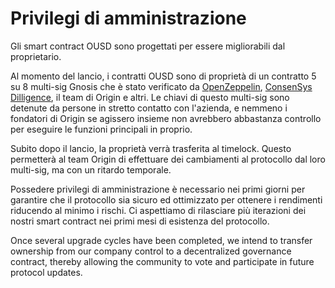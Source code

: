 # Privilegi di amministrazione

Gli smart contract OUSD sono progettati per essere migliorabili dal proprietario.

Al momento del lancio, i contratti OUSD sono di proprietà di un contratto 5 su 8 multi-sig Gnosis che è stato verificato da [OpenZeppelin](https://blog.openzeppelin.com/gnosis-multisig-wallet-audit-d702ff0e2b1e/), [ConsenSys Dilligence](https://blog.gnosis.pm/the-gnosis-multisig-wallet-and-our-commitment-to-security-ce9aca0d17f6), il team di Origin e altri. Le chiavi di questo multi-sig sono detenute da persone in stretto contatto con l'azienda, e nemmeno i fondatori di Origin se agissero insieme non avrebbero abbastanza controllo per eseguire le funzioni principali in proprio.

Subito dopo il lancio, la proprietà verrà trasferita al timelock. Questo permetterà al team Origin di effettuare dei cambiamenti al protocollo dal loro multi-sig, ma con un ritardo temporale.

Possedere privilegi di amministrazione è necessario nei primi giorni per garantire che il protocollo sia sicuro ed ottimizzato per ottenere i rendimenti riducendo al minimo i rischi. Ci aspettiamo di rilasciare più iterazioni dei nostri smart contract nei primi mesi di esistenza del protocollo.

Once several upgrade cycles have been completed, we intend to transfer ownership from our company control to a decentralized governance contract, thereby allowing the community to vote and participate in future protocol updates.


